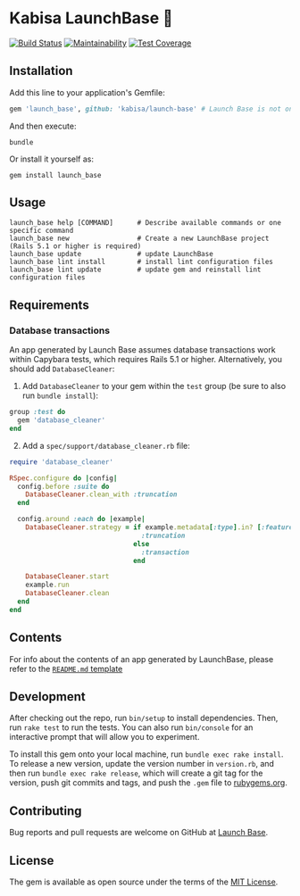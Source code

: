 # Kabisa LaunchBase :rocket:

[![Build Status](https://travis-ci.org/kabisa/launch-base.svg?branch=master)](https://travis-ci.org/kabisa/launch-base)
[![Maintainability](https://api.codeclimate.com/v1/badges/f563fdb89d5509e4e8f3/maintainability)](https://codeclimate.com/github/kabisa/launch-base/maintainability)
[![Test Coverage](https://api.codeclimate.com/v1/badges/f563fdb89d5509e4e8f3/test_coverage)](https://codeclimate.com/github/kabisa/launch-base/test_coverage)

## Installation

Add this line to your application's Gemfile:

```ruby
gem 'launch_base', github: 'kabisa/launch-base' # Launch Base is not on RubyGems yet
```

And then execute:

    bundle

Or install it yourself as:

    gem install launch_base

## Usage

```
launch_base help [COMMAND]      # Describe available commands or one specific command
launch_base new                 # Create a new LaunchBase project (Rails 5.1 or higher is required)
launch_base update              # update LaunchBase
launch_base lint install        # install lint configuration files
launch_base lint update         # update gem and reinstall lint configuration files
```

## Requirements

### Database transactions

An app generated by Launch Base assumes database transactions work within Capybara tests, which requires Rails 5.1 or
higher. Alternatively, you should add `DatabaseCleaner`:

1. Add `DatabaseCleaner` to your gem within the `test` group (be sure to also run `bundle install`):

```ruby
group :test do
  gem 'database_cleaner'
end
```

2. Add a `spec/support/database_cleaner.rb` file:

```ruby
require 'database_cleaner'

RSpec.configure do |config|
  config.before :suite do
    DatabaseCleaner.clean_with :truncation
  end

  config.around :each do |example|
    DatabaseCleaner.strategy = if example.metadata[:type].in? [:feature, :request]
                                 :truncation
                               else
                                 :transaction
                               end

    DatabaseCleaner.start
    example.run
    DatabaseCleaner.clean
  end
end
```

## Contents

For info about the contents of an app generated by LaunchBase, please refer to the
[`README.md` template](templates/README.md)

## Development

After checking out the repo, run `bin/setup` to install dependencies.
Then, run `rake test` to run the tests.
You can also run `bin/console` for an interactive prompt that will allow you to experiment.

To install this gem onto your local machine, run `bundle exec rake install`.
To release a new version, update the version number in `version.rb`,
and then run `bundle exec rake release`, which will create a git tag for the version,
push git commits and tags, and push the `.gem` file to [rubygems.org](https://rubygems.org).

## Contributing

Bug reports and pull requests are welcome on GitHub at [Launch Base](https://github.com/kabisa/launch_base).

## License

The gem is available as open source under the terms of the [MIT License](https://opensource.org/licenses/MIT).
